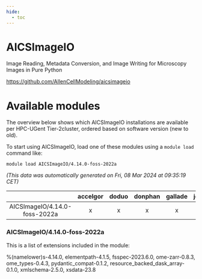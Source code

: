 ```yaml
---
hide:
  - toc
---
```


AICSImageIO
===========


Image Reading, Metadata Conversion, and Image Writing for Microscopy Images in Pure Python

https://github.com/AllenCellModeling/aicsimageio
# Available modules


The overview below shows which AICSImageIO installations are available per HPC-UGent Tier-2cluster, ordered based on software version (new to old).

To start using AICSImageIO, load one of these modules using a `module load` command like:

```shell
module load AICSImageIO/4.14.0-foss-2022a
```

*(This data was automatically generated on Fri, 08 Mar 2024 at 09:35:19 CET)*  

| |accelgor|doduo|donphan|gallade|joltik|skitty|
| :---: | :---: | :---: | :---: | :---: | :---: | :---: |
|AICSImageIO/4.14.0-foss-2022a|x|x|x|x|x|x|


### AICSImageIO/4.14.0-foss-2022a

This is a list of extensions included in the module:

%(namelower)s-4.14.0, elementpath-4.1.5, fsspec-2023.6.0, ome-zarr-0.8.3, ome_types-0.4.3, pydantic_compat-0.1.2, resource_backed_dask_array-0.1.0, xmlschema-2.5.0, xsdata-23.8